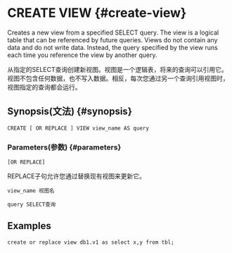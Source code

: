 # CREATE VIEW {#create-view}

Creates a new view from a specified SELECT query. The view is a logical table that can be referenced by future queries. Views do not contain any data and do not write data. Instead, the query specified by the view runs each time you reference the view by another query.

从指定的SELECT查询创建新视图。视图是一个逻辑表，将来的查询可以引用它。视图不包含任何数据，也不写入数据。相反，每次您通过另一个查询引用视图时，视图指定的查询都会运行。

## Synopsis\(文法\) {#synopsis}

```
CREATE [ OR REPLACE ] VIEW view_name AS query
```

### Parameters\(参数\) {#parameters}

`[OR REPLACE]`

REPLACE子句允许您通过替换现有视图来更新它。

`view_name 视图名`

`query SELECT查询`

## Examples

```
create or replace view db1.v1 as select x,y from tbl;
```



